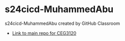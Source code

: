 # s24cicd-MuhammedAbu
s24cicd-MuhammedAbu created by GitHub Classroom

- [Link to main repo for CEG3120](https://github.com/WSU-kduncan/ceg3120s24-MuhammedAbu/tree/main?tab=readme-ov-file)
